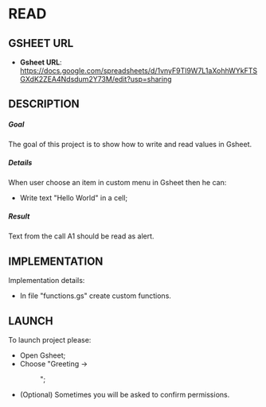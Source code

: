 READ
====


GSHEET URL
----------

* **Gsheet URL**: https://docs.google.com/spreadsheets/d/1vnyF9Tl9W7L1aXohhWYkFTSGXdK2ZEA4Ndsdum2Y73M/edit?usp=sharing


DESCRIPTION
-----------

##### Goal
The goal of this project is to show how to write and read values in Gsheet.

##### Details
When user choose an item in custom menu in Gsheet then he can:
* Write text "Hello World" in a cell;

##### Result 
Text from the call A1 should be read as alert.


IMPLEMENTATION
-----------

Implementation details:
* In file "functions.gs" create custom functions.
  

LAUNCH
------

To launch project please:
* Open Gsheet;
* Choose "Greeting -> <Menu Item>";
* (Optional) Sometimes you will be asked to confirm permissions.